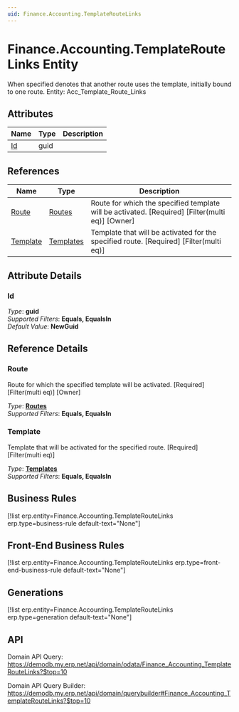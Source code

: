 ```yaml
---
uid: Finance.Accounting.TemplateRouteLinks
---
```

# Finance.Accounting.TemplateRouteLinks Entity

When specified denotes that another route uses the template, initially bound to one route. Entity: Acc_Template_Route_Links

## Attributes

| Name | Type | Description |
| ---- | ---- | --- |
| [Id](Finance.Accounting.TemplateRouteLinks.md#id) | guid |  

## References

| Name | Type | Description |
| ---- | ---- | --- |
| [Route](Finance.Accounting.TemplateRouteLinks.md#route) | [Routes](Systems.Workflow.Routes.md) | Route for which the specified template will be activated. [Required] [Filter(multi eq)] [Owner] |
| [Template](Finance.Accounting.TemplateRouteLinks.md#template) | [Templates](Finance.Accounting.Templates.md) | Template that will be activated for the specified route. [Required] [Filter(multi eq)] |


## Attribute Details

### Id

_Type_: **guid**  
_Supported Filters_: **Equals, EqualsIn**  
_Default Value_: **NewGuid**  


## Reference Details

### Route

Route for which the specified template will be activated. [Required] [Filter(multi eq)] [Owner]

_Type_: **[Routes](Systems.Workflow.Routes.md)**  
_Supported Filters_: **Equals, EqualsIn**  

### Template

Template that will be activated for the specified route. [Required] [Filter(multi eq)]

_Type_: **[Templates](Finance.Accounting.Templates.md)**  
_Supported Filters_: **Equals, EqualsIn**  



## Business Rules

[!list erp.entity=Finance.Accounting.TemplateRouteLinks erp.type=business-rule default-text="None"]

## Front-End Business Rules

[!list erp.entity=Finance.Accounting.TemplateRouteLinks erp.type=front-end-business-rule default-text="None"]

## Generations

[!list erp.entity=Finance.Accounting.TemplateRouteLinks erp.type=generation default-text="None"]

## API

Domain API Query:
<https://demodb.my.erp.net/api/domain/odata/Finance_Accounting_TemplateRouteLinks?$top=10>

Domain API Query Builder:
<https://demodb.my.erp.net/api/domain/querybuilder#Finance_Accounting_TemplateRouteLinks?$top=10>

